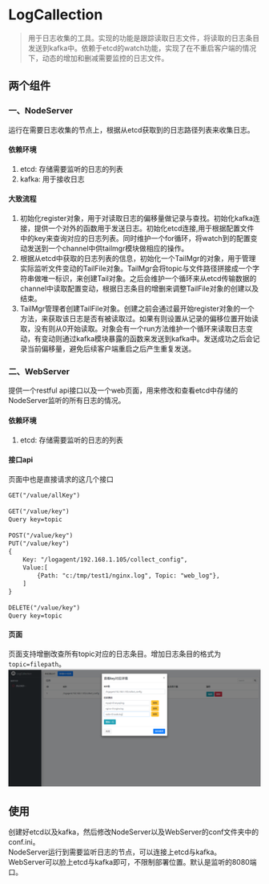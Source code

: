 # LogCallection
> 用于日志收集的工具。实现的功能是跟踪读取日志文件，将读取的日志条目发送到kafka中。依赖于etcd的watch功能，实现了在不重启客户端的情况下，动态的增加和删减需要监控的日志文件。

## 两个组件

### 一、NodeServer
运行在需要日志收集的节点上，根据从etcd获取到的日志路径列表来收集日志。

#### 依赖环境
1. etcd: 存储需要监听的日志的列表
2. kafka: 用于接收日志

#### 大致流程
1. 初始化register对象，用于对读取日志的偏移量做记录与查找。初始化kafka连接，提供一个对外的函数用于发送日志。初始化etcd连接,用于根据配置文件中的key来查询对应的日志列表。同时维护一个for循环，将watch到的配置变动发送到一个channel中供tailmgr模块做相应的操作。
2. 根据从etcd中获取的日志列表的信息，初始化一个TailMgr的对象，用于管理实际监听文件变动的TailFile对象。TailMgr会将topic与文件路径拼接成一个字符串做唯一标识，来创建Tail对象。之后会维护一个循环来从etcd传输数据的channel中读取配置变动，根据日志条目的增删来调整TailFile对象的创建以及结束。
3. TailMgr管理者创建TailFile对象。创建之前会通过最开始register对象的一个方法，来获取该日志是否有被读取过。如果有则设置从记录的偏移位置开始读取，没有则从0开始读取。对象会有一个run方法维护一个循环来读取日志变动，有变动则通过kafka模块暴露的函数来发送到kafka中。发送成功之后会记录当前偏移量，避免后续客户端重启之后产生重复发送。

### 二、WebServer
提供一个restful api接口以及一个web页面，用来修改和查看etcd中存储的NodeServer监听的所有日志的情况。

#### 依赖环境
1. etcd: 存储需要监听的日志的列表

#### 接口api
页面中也是直接请求的这几个接口
```
GET("/value/allKey")

GET("/value/key")  
Query key=topic

POST("/value/key")
PUT("/value/key")
{
    Key: "/logagent/192.168.1.105/collect_config", 
    Value:[
        {Path: "c:/tmp/test1/nginx.log", Topic: "web_log"},
    ]
}

DELETE("/value/key")
Query key=topic
```
#### 页面
页面支持增删改查所有topic对应的日志条目。增加日志条目的格式为`topic=filepath`。
![image](https://raw.githubusercontent.com/uroot666/LogCollection/master/img/web.png)

## 使用
创建好etcd以及kafka，然后修改NodeServer以及WebServer的conf文件夹中的conf.ini。<br>
NodeServer运行到需要监听日志的节点，可以连接上etcd与kafka。<br>
WebServer可以脸上etcd与kafka即可，不限制部署位置。默认是监听的8080端口。<br>
